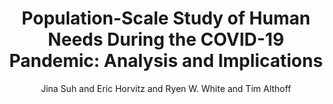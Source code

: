 ---
archiveprefix: arXiv
author: Jina Suh and Eric Horvitz and Ryen W. White and Tim Althoff
description: Placeholder
eprint: '2008.07045'
highlight: 1
pdf: suh2020populationscale.pdf
primaryclass: cs.CY
thumbnail: suh2020populationscale.png
title: 'Population-Scale Study of Human Needs During the COVID-19 Pandemic: Analysis
  and Implications'
year: '2020'
---